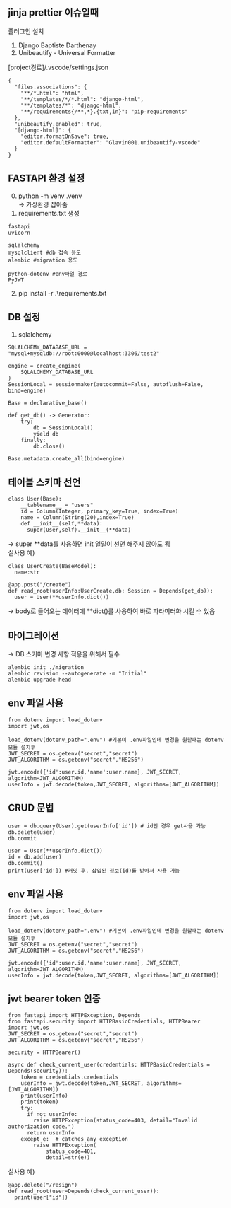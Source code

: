 ## jinja prettier 이슈일때

플러그인 설치

1. Django Baptiste Darthenay
2. Unibeautify - Universal Formatter

[project경로]/.vscode/settings.json

```
{
  "files.associations": {
    "**/*.html": "html",
    "**/templates/*/*.html": "django-html",
    "**/templates/*": "django-html",
    "**/requirements{/**,*}.{txt,in}": "pip-requirements"
  },
  "unibeautify.enabled": true,
  "[django-html]": {
    "editor.formatOnSave": true,
    "editor.defaultFormatter": "Glavin001.unibeautify-vscode"
  }
}
```

## FASTAPI 환경 설정  
0. python -m venv .venv  
-> 가상환경 잡아줌  
1. requirements.txt 생성  
```
fastapi
uvicorn

sqlalchemy
mysqlclient #db 접속 용도
alembic #migration 용도

python-dotenv #env파일 경로 
PyJWT   
```
2. pip install -r .\requirements.txt  

## DB 설정  
1. sqlalchemy  
```
SQLALCHEMY_DATABASE_URL = "mysql+mysqldb://root:0000@localhost:3306/test2"

engine = create_engine(
    SQLALCHEMY_DATABASE_URL
)
SessionLocal = sessionmaker(autocommit=False, autoflush=False, bind=engine)

Base = declarative_base()

def get_db() -> Generator:
    try:
        db = SessionLocal()
        yield db
    finally:
        db.close()
        
Base.metadata.create_all(bind=engine)
```

## 테이블 스키마 선언    
```
class User(Base):
    __tablename__ = "users"
    id = Column(Integer, primary_key=True, index=True)
    name = Column(String(20),index=True)
    def __init__(self,**data):
      super(User,self).__init__(**data)
```
-> super **data를 사용하면 init 일일이 선언 해주지 않아도 됨  
실사용 예)    
```
class UserCreate(BaseModel):
  name:str

@app.post("/create")
def read_root(userInfo:UserCreate,db: Session = Depends(get_db)):
  user = User(**userInfo.dict())
```
-> body로 들어오는 데이터에 **dict()를 사용하여 바로 파라미터화 시킬 수 있음  

## 마이그레이션  
-> DB 스키마 변경 사항 적용을 위해서 필수  
```
alembic init ./migration
alembic revision --autogenerate -m "Initial"
alembic upgrade head
```

## env 파일 사용  
```
from dotenv import load_dotenv
import jwt,os

load_dotenv(dotenv_path=".env") #기본이 .env파일인데 변경을 원할때는 dotenv 모듈 설치후 
JWT_SECRET = os.getenv("secret","secret")
JWT_ALGORITHM = os.getenv("secret","HS256")

jwt.encode({'id':user.id,'name':user.name}, JWT_SECRET, algorithm=JWT_ALGORITHM)
userInfo = jwt.decode(token,JWT_SECRET, algorithms=[JWT_ALGORITHM])
```

## CRUD 문법  
```
user = db.query(User).get(userInfo['id']) # id인 경우 get사용 가능
db.delete(user)
db.commit

user = User(**userInfo.dict())
id = db.add(user)
db.commit()
print(user['id']) #커밋 후, 삽입된 정보(id)를 받아서 사용 가능
```

## env 파일 사용  
```
from dotenv import load_dotenv
import jwt,os

load_dotenv(dotenv_path=".env") #기본이 .env파일인데 변경을 원할때는 dotenv 모듈 설치후 
JWT_SECRET = os.getenv("secret","secret")
JWT_ALGORITHM = os.getenv("secret","HS256")

jwt.encode({'id':user.id,'name':user.name}, JWT_SECRET, algorithm=JWT_ALGORITHM)
userInfo = jwt.decode(token,JWT_SECRET, algorithms=[JWT_ALGORITHM])
```

## jwt bearer token 인증  
```
from fastapi import HTTPException, Depends
from fastapi.security import HTTPBasicCredentials, HTTPBearer
import jwt,os
JWT_SECRET = os.getenv("secret","secret")
JWT_ALGORITHM = os.getenv("secret","HS256")

security = HTTPBearer()

async def check_current_user(credentials: HTTPBasicCredentials = Depends(security)):
    token = credentials.credentials
    userInfo = jwt.decode(token,JWT_SECRET, algorithms=[JWT_ALGORITHM])
    print(userInfo)
    print(token)
    try:
      if not userInfo:
        raise HTTPException(status_code=403, detail="Invalid authorization code.")
      return userInfo
    except e:  # catches any exception
        raise HTTPException(
            status_code=401,
            detail=str(e))
```
실사용 예)  
```
@app.delete("/resign")
def read_root(user=Depends(check_current_user)):
  print(user["id"])
```
